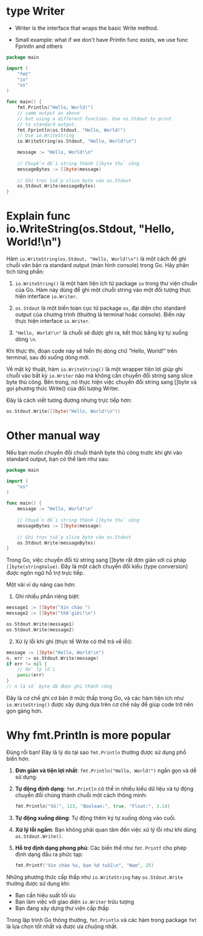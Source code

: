 # type Writer
- Writer is the interface that wraps the basic Write method.

- Small example: what if we don't have Println func exists, we use func Fprintln and others
```go
package main

import (
	"fmt"
	"io"
	"os"
)

func main() {
	fmt.Println("Hello, World!")
	// same output as above
	// but using a different function. Use os.Stdout to print
	// to standard output.
	fmt.Fprintln(os.Stdout, "Hello, World!")
	// Use io.WriteString
	io.WriteString(os.Stdout, "Hello, World!\n")

	message := "Hello, World!\n"
	
	// Chuyển đổi string thành []byte thủ công
	messageBytes := []byte(message)
	
	// Ghi trực tiếp slice byte vào os.Stdout
	os.Stdout.Write(messageBytes)
}
```

# Explain func io.WriteString(os.Stdout, "Hello, World!\n")
Hàm `io.WriteString(os.Stdout, "Hello, World!\n")` là một cách để ghi chuỗi văn bản ra standard output (màn hình console) trong Go. Hãy phân tích từng phần:

1. `io.WriteString()` là một hàm tiện ích từ package `io` trong thư viện chuẩn của Go. Hàm này dùng để ghi một chuỗi string vào một đối tượng thực hiện interface `io.Writer`.

2. `os.Stdout` là một biến toàn cục từ package `os`, đại diện cho standard output của chương trình (thường là terminal hoặc console). Biến này thực hiện interface `io.Writer`.

3. `"Hello, World!\n"` là chuỗi sẽ được ghi ra, kết thúc bằng ký tự xuống dòng `\n`.

Khi thực thi, đoạn code này sẽ hiển thị dòng chữ "Hello, World!" trên terminal, sau đó xuống dòng mới.

Về mặt kỹ thuật, hàm `io.WriteString()` là một wrapper tiện lợi giúp ghi chuỗi vào bất kỳ `io.Writer` nào mà không cần chuyển đổi string sang slice byte thủ công. Bên trong, nó thực hiện việc chuyển đổi string sang []byte và gọi phương thức Write() của đối tượng Writer.

Đây là cách viết tương đương nhưng trực tiếp hơn:
```go
os.Stdout.Write([]byte("Hello, World!\n"))
```


# Other manual way
Nếu bạn muốn chuyển đổi chuỗi thành byte thủ công trước khi ghi vào standard output, bạn có thể làm như sau:

```go
package main

import (
	"os"
)

func main() {
	message := "Hello, World!\n"
	
	// Chuyển đổi string thành []byte thủ công
	messageBytes := []byte(message)
	
	// Ghi trực tiếp slice byte vào os.Stdout
	os.Stdout.Write(messageBytes)
}
```

Trong Go, việc chuyển đổi từ string sang []byte rất đơn giản với cú pháp `[]byte(stringValue)`. Đây là một cách chuyển đổi kiểu (type conversion) được ngôn ngữ hỗ trợ trực tiếp.

Một vài ví dụ nâng cao hơn:

1. Ghi nhiều phần riêng biệt:
```go
message1 := []byte("Xin chào ")
message2 := []byte("thế giới!\n")

os.Stdout.Write(message1)
os.Stdout.Write(message2)
```

2. Xử lý lỗi khi ghi (thực tế Write có thể trả về lỗi):
```go
message := []byte("Hello, World!\n")
n, err := os.Stdout.Write(message)
if err != nil {
    // Xử lý lỗi
    panic(err)
}
// n là số byte đã được ghi thành công
```

Đây là cơ chế ghi cơ bản ở mức thấp trong Go, và các hàm tiện ích như `io.WriteString()` được xây dựng dựa trên cơ chế này để giúp code trở nên gọn gàng hơn.

# Why fmt.Println is more popular
Đúng rồi bạn! Đây là lý do tại sao `fmt.Println` thường được sử dụng phổ biến hơn:

1. **Đơn giản và tiện lợi nhất**: `fmt.Println("Hello, World!")` ngắn gọn và dễ sử dụng.

2. **Tự động định dạng**: `fmt.Println` có thể in nhiều kiểu dữ liệu và tự động chuyển đổi chúng thành chuỗi một cách thông minh:
   ```go
   fmt.Println("Số:", 123, "Boolean:", true, "Float:", 3.14)
   ```

3. **Tự động xuống dòng**: Tự động thêm ký tự xuống dòng vào cuối.

4. **Xử lý lỗi ngầm**: Bạn không phải quan tâm đến việc xử lý lỗi như khi dùng `os.Stdout.Write()`.

5. **Hỗ trợ định dạng phong phú**: Các biến thể như `fmt.Printf` cho phép định dạng đầu ra phức tạp:
   ```go
   fmt.Printf("Xin chào %s, bạn %d tuổi\n", "Nam", 25)
   ```

Những phương thức cấp thấp như `io.WriteString` hay `os.Stdout.Write` thường được sử dụng khi:
- Bạn cần hiệu suất tối ưu
- Bạn làm việc với giao diện `io.Writer` trừu tượng 
- Bạn đang xây dựng thư viện cấp thấp

Trong lập trình Go thông thường, `fmt.Println` và các hàm trong package `fmt` là lựa chọn tốt nhất và được ưa chuộng nhất.